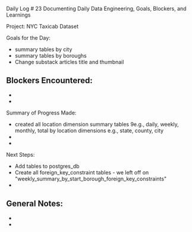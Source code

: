 Daily Log # 23
Documenting Daily Data Engineering, Goals, Blockers, and Learnings

Project: NYC Taxicab Dataset

Goals for the Day:
- summary tables by city
- summary tables by boroughs
- Change substack articles title and thumbnail

Blockers Encountered:
-
-
-

Summary of Progress Made:
- created all location dimension summary tables 9e.g., daily, weekly, monthly, total by location dimensions e.g., state, county, city
-
-

Next Steps:
- Add tables to postgres_db
- Create all foreign_key_constraint tables - we left off on "weekly_summary_by_start_borough_foreign_key_constraints"
-

General Notes:
- 
-
-